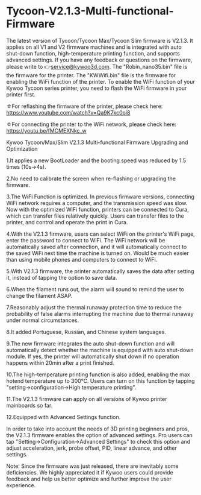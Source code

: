 # Tycoon-V2.1.3-Multi-functional-Firmware
The latest version of Tycoon/Tycoon Max/Tycoon Slim firmware is V2.1.3. It applies on all V1 and V2 firmware machines and is integrated with auto shut-down function, high-temperature printing function, and supports advanced settings. If you have any feedback or questions on the firmware, please write to 👉service@kywoo3d.com.
The "Robin_nano35.bin" file is the firmware for the printer. The "KWWifi.bin" file is the firmware for enabling the WiFi function of the printer.
To enable the WiFi function of your Kywoo Tycoon series printer, you need to flash the WiFi firmware in your printer first.

☆For reflashing the firmware of the printer, please check here: https://www.youtube.com/watch?v=Qa9K7kc0oi8

☆For connecting the printer to the WiFi network, please check here: https://youtu.be/fMCMEXNkc_w

Kywoo Tycoon/Max/Slim V2.1.3 Multi-functional Firmware Upgrading and Optimization

1.It applies a new BootLoader and the booting speed was reduced by 1.5 times (10s→4s). 

2.No need to calibrate the screen when re-flashing or upgrading the firmware.

3.The WiFi Function is optimized. In previous firmware versions, connecting WiFi network requires a computer, and the transmission speed was slow. Now with the optimized WiFi function, printers can be connected to Cura, which can transfer files relatively quickly. Users can transfer files to the printer, and control and operate the print in Cura.

4.With the V2.1.3 firmware, users can select WiFi on the printer's WiFi page, enter the password to connect to WiFi. The WiFi network will be automatically saved after connection, and it will automatically connect to the saved WiFi next time the machine is turned on. Would be much easier than using mobile phones and computers to connect to WiFi. 

5.With V2.1.3 firmware, the printer automatically saves the data after setting it, instead of tapping the option to save data. 

6.When the filament runs out, the alarm will sound to remind the user to change the filament ASAP. 

7.Reasonably adjust the thermal runaway protection time to reduce the probability of false alarms interrupting the machine due to thermal runaway under normal circumstances. 

8.It added Portuguese, Russian, and Chinese system languages. 

9.The new firmware integrates the auto shut-down function and will automatically detect whether the machine is equipped with auto shut-down module. If yes, the printer will automatically shut down if no operation happens within 20min after a print finished. 

10.The high-temperature printing function is also added, enabling the max hotend temperature up to 300℃. Users can turn on this function by tapping "setting→configuration→High temperature printing". 

11.The V2.1.3 firmware can apply on all versions of Kywoo printer mainboards so far. 

12.Equipped with Advanced Settings function. 

In order to take into account the needs of 3D printing beginners and pros, the V2.1.3 firmware enables the option of advanced settings. Pro users can tap "Setting→Configuration→Advanced Settings" to check this option and adjust acceleration, jerk, probe offset, PID, linear advance, and other settings. 


Note: Since the firmware was just released, there are inevitably some deficiencies. We highly appreciated it if Kywoo users could provide feedback and help us better optimize and further improve the user experience.
